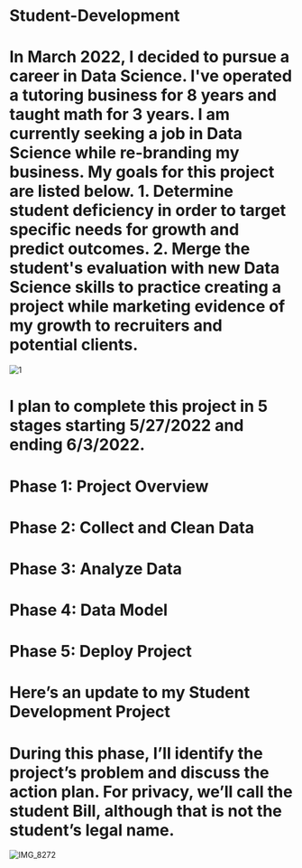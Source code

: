 # Student-Development
# In March 2022, I decided to pursue a career in Data Science. I've operated a tutoring business for 8 years and taught math for 3 years. I am currently seeking a job in Data Science while re-branding my business. My goals for this project are listed below. 1. Determine student deficiency in order to target specific needs for growth and predict outcomes. 2. Merge the student's evaluation with new Data Science skills to practice creating a project while marketing evidence of my growth to recruiters and potential clients.
![1](https://user-images.githubusercontent.com/105477139/171725262-7e795057-72b8-439b-a9cd-eccd6e1546ed.jpg)
# I plan to complete this project in 5 stages starting 5/27/2022 and ending 6/3/2022. 
# Phase 1: Project Overview
# Phase 2: Collect and Clean Data  
# Phase 3: Analyze Data
# Phase 4: Data Model
# Phase 5: Deploy Project

# Here’s an update to my Student Development Project 
# During this phase, I’ll identify the project’s problem and discuss the action plan. For privacy, we’ll call the student Bill, although that is not the student’s legal name. 
![IMG_8272](https://user-images.githubusercontent.com/105477139/171724726-9a14eee8-9de5-4f8b-a02b-9cc398b06a21.jpg)
